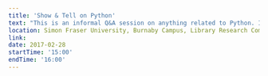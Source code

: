 ```yaml
---
title: 'Show & Tell on Python'
text: "This is an informal Q&A session on anything related to Python. It will include a quick demo on deep learning with Keras."
location: Simon Fraser University, Burnaby Campus, Library Research Commons
link: 
date: 2017-02-28
startTime: '15:00'
endTime: '16:00'
---
```

